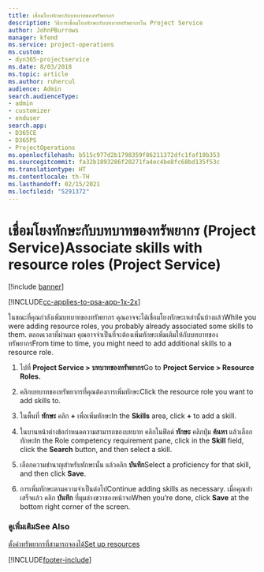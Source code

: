 ```yaml
---
title: เชื่อมโยงทักษะกับบทบาทของทรัพยากร
description: วิธีการเชื่อมโยงทักษะกับบทบาททรัพยากรใน Project Service
author: JohnPBurrows
manager: kfend
ms.service: project-operations
ms.custom:
- dyn365-projectservice
ms.date: 8/03/2018
ms.topic: article
ms.author: ruhercul
audience: Admin
search.audienceType:
- admin
- customizer
- enduser
search.app:
- D365CE
- D365PS
- ProjectOperations
ms.openlocfilehash: b515c977d2b1798359f86211372dfc1faf18b353
ms.sourcegitcommit: fa32b1893286f20271fa4ec4be8fc68bd135f53c
ms.translationtype: HT
ms.contentlocale: th-TH
ms.lasthandoff: 02/15/2021
ms.locfileid: "5291372"
---
```

# <a name="associate-skills-with-resource-roles-project-service"></a><span data-ttu-id="31da6-103">เชื่อมโยงทักษะกับบทบาทของทรัพยากร (Project Service)</span><span class="sxs-lookup"><span data-stu-id="31da6-103">Associate skills with resource roles (Project Service)</span></span>

[!include [banner](../includes/psa-now-project-operations.md)]

[!INCLUDE[cc-applies-to-psa-app-1x-2x](../includes/cc-applies-to-psa-app-1x-2x.md)]

<span data-ttu-id="31da6-104">ในขณะที่คุณกำลังเพิ่มบทบาทของทรัพยากร คุณอาจจะได้เชื่อมโยงทักษะเหล่านั้นบ้างแล้ว</span><span class="sxs-lookup"><span data-stu-id="31da6-104">While you were adding resource roles, you probably already associated some skills to them.</span></span> <span data-ttu-id="31da6-105">ตลอดเวลาที่ผ่านมา คุณอาจจำเป็นที่จะต้องเพิ่มทักษะเพิ่มเติมให้กับบทบาทของทรัพยากร</span><span class="sxs-lookup"><span data-stu-id="31da6-105">From time to time, you might need to add additional skills to a resource role.</span></span>  
  
1.  <span data-ttu-id="31da6-106">ไปที่ **Project Service > บทบาทของทรัพยากร**</span><span class="sxs-lookup"><span data-stu-id="31da6-106">Go to **Project Service > Resource Roles.**</span></span>  
  
2.  <span data-ttu-id="31da6-107">คลิกบทบาทของทรัพยากรที่คุณต้องการเพิ่มทักษะ</span><span class="sxs-lookup"><span data-stu-id="31da6-107">Click the resource role you want to add skills to.</span></span>  
  
3.  <span data-ttu-id="31da6-108">ในพื้นที่ **ทักษะ** คลิก **+** เพื่อเพิ่มทักษะ</span><span class="sxs-lookup"><span data-stu-id="31da6-108">In the **Skills** area, click **+** to add a skill.</span></span>  
  
4.  <span data-ttu-id="31da6-109">ในบานหน้าต่างข้อกำหนดความสามารถของบทบาท คลิกในฟิลด์ **ทักษะ** คลิกปุ่ม **ค้นหา** แล้วเลือกทักษะ</span><span class="sxs-lookup"><span data-stu-id="31da6-109">In the Role competency requirement pane, click in the **Skill** field, click the **Search** button,  and then select a skill.</span></span>  
  
5.  <span data-ttu-id="31da6-110">เลือกความชำนาญสำหรับทักษะนั้น แล้วคลิก **บันทึก**</span><span class="sxs-lookup"><span data-stu-id="31da6-110">Select a proficiency for that skill, and then click **Save**.</span></span>  
  
6.  <span data-ttu-id="31da6-111">การเพิ่มทักษะตามความจำเป็นต่อไป</span><span class="sxs-lookup"><span data-stu-id="31da6-111">Continue adding skills as necessary.</span></span> <span data-ttu-id="31da6-112">เมื่อคุณทำเสร็จแล้ว คลิก **บันทึก** ที่มุมล่างขวาของหน้าจอ</span><span class="sxs-lookup"><span data-stu-id="31da6-112">When you’re done, click **Save** at the bottom right corner of the screen.</span></span>  
  
### <a name="see-also"></a><span data-ttu-id="31da6-113">ดูเพิ่มเติม</span><span class="sxs-lookup"><span data-stu-id="31da6-113">See Also</span></span>  
 [<span data-ttu-id="31da6-114">ตั้งค่าทรัพยากรที่สามารถจองได้</span><span class="sxs-lookup"><span data-stu-id="31da6-114">Set up resources</span></span>](../psa/set-up-resources.md)


[!INCLUDE[footer-include](../includes/footer-banner.md)]